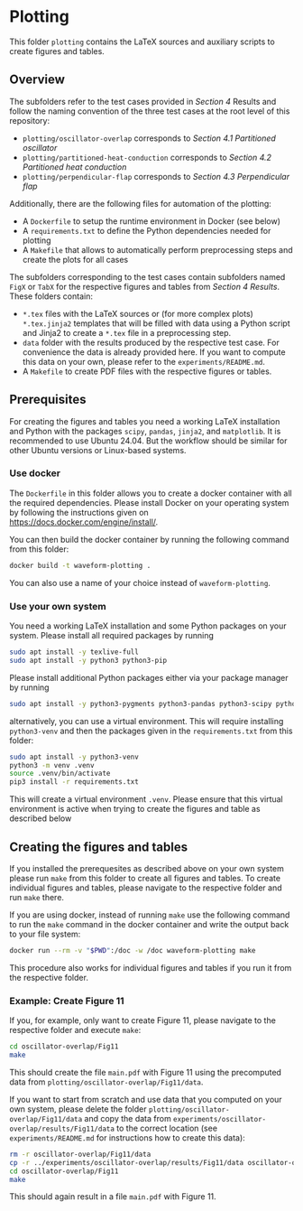 # Plotting

This folder `plotting` contains the LaTeX sources and auxiliary scripts to create figures and tables.

## Overview

The subfolders refer to the test cases provided in *Section 4* Results and follow the naming convention of the three test cases at the root level of this repository:

* `plotting/oscillator-overlap` corresponds to *Section 4.1 Partitioned oscillator*
* `plotting/partitioned-heat-conduction` corresponds to *Section 4.2 Partitioned heat conduction*
* `plotting/perpendicular-flap` corresponds to *Section 4.3 Perpendicular flap*

Additionally, there are the following files for automation of the plotting:

* A `Dockerfile` to setup the runtime environment in Docker (see below)
* A `requirements.txt` to define the Python dependencies needed for plotting
* A `Makefile` that allows to automatically perform preprocessing steps and create the plots for all cases

The subfolders corresponding to the test cases contain subfolders named `FigX` or `TabX` for the respective figures and tables from *Section 4 Results*. These folders contain:

* `*.tex` files with the LaTeX sources or (for more complex plots) `*.tex.jinja2` templates that will be filled with data using a Python script and Jinja2 to create a `*.tex` file in a preprocessing step.
* `data` folder with the results produced by the respective test case. For convenience the data is already provided here. If you want to compute this data on your own, please refer to the `experiments/README.md`.
* A `Makefile` to create PDF files with the respective figures or tables.

## Prerequisites

For creating the figures and tables you need a working LaTeX installation and Python with the packages `scipy`, `pandas`, `jinja2`, and `matplotlib`. It is recommended to use Ubuntu 24.04. But the workflow should be similar for other Ubuntu versions or Linux-based systems.

### Use docker

The `Dockerfile` in this folder allows you to create a docker container with all the required dependencies. Please install Docker on your operating system by following the instructions given on https://docs.docker.com/engine/install/.

You can then build the docker container by running the following command from this folder:

```sh
docker build -t waveform-plotting .
```

You can also use a name of your choice instead of `waveform-plotting`.

### Use your own system

You need a working LaTeX installation and some Python packages on your system. Please install all required packages by running

```sh
sudo apt install -y texlive-full
sudo apt install -y python3 python3-pip
```

Please install additional Python packages either via your package manager by running

```sh
sudo apt install -y python3-pygments python3-pandas python3-scipy python3-jinja2
```

alternatively, you can use a virtual environment. This will require installing `python3-venv` and then the packages given in the `requirements.txt` from this folder:

```sh
sudo apt install -y python3-venv
python3 -m venv .venv
source .venv/bin/activate
pip3 install -r requirements.txt
```

This will create a virtual environment `.venv`. Please ensure that this virtual environment is active when trying to create the figures and table as described below

## Creating the figures and tables

If you installed the prerequesites as described above on your own system please run `make` from this folder to create all figures and tables. To create individual figures and tables, please navigate to the respective folder and run `make` there.

If you are using docker, instead of running `make` use the following command to run the `make` command in the docker container and write the output back to your file system:

```sh
docker run --rm -v "$PWD":/doc -w /doc waveform-plotting make
```

This procedure also works for individual figures and tables if you run it from the respective folder.

### Example: Create Figure 11

If you, for example, only want to create Figure 11, please navigate to the respective folder and execute `make`:

```sh
cd oscillator-overlap/Fig11
make
```

This should create the file `main.pdf` with Figure 11 using the precomputed data from `plotting/oscillator-overlap/Fig11/data`.

If you want to start from scratch and use data that you computed on your own system, please delete the folder `plotting/oscillator-overlap/Fig11/data` and copy the data from `experiments/oscillator-overlap/results/Fig11/data` to the correct location (see `experiments/README.md` for instructions how to create this data):

```sh
rm -r oscillator-overlap/Fig11/data
cp -r ../experiments/oscillator-overlap/results/Fig11/data oscillator-overlap/Fig11/data
cd oscillator-overlap/Fig11
make
```

This should again result in a file `main.pdf` with Figure 11.

